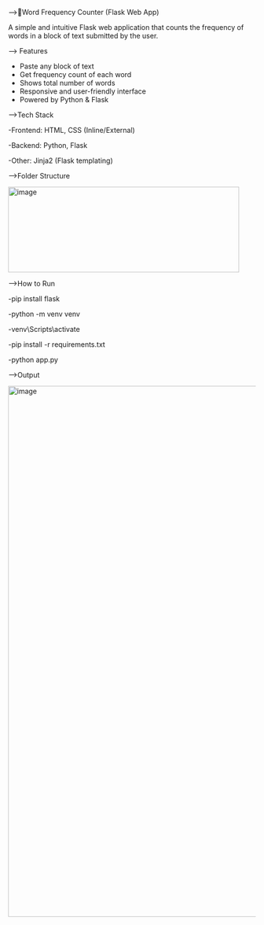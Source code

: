 -->🔡Word Frequency Counter (Flask Web App)

A simple and intuitive Flask web application that counts the frequency of words in a block of text submitted by the user.


--> Features

- Paste any block of text
- Get frequency count of each word
- Shows total number of words
- Responsive and user-friendly interface
- Powered by Python & Flask


-->Tech Stack

-Frontend: HTML, CSS (Inline/External)

-Backend: Python, Flask

-Other: Jinja2 (Flask templating)


-->Folder Structure

<img width="470" height="174" alt="image" src="https://github.com/user-attachments/assets/aa1df587-c3eb-4a52-af8e-e83bf356a307" />


-->How to Run

-pip install flask

-python -m venv venv

-venv\Scripts\activate

-pip install -r requirements.txt

-python app.py


-->Output 

<img width="1920" height="1080" alt="image" src="https://github.com/user-attachments/assets/a0963672-9726-4853-9da3-5844fe36fe44" />

